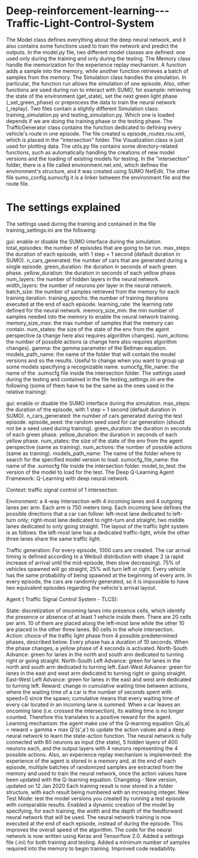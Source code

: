 # Deep-reinforcement-learning---Traffic-Light-Control-System


The Model class defines everything about the deep neural network, and it also contains some functions used to train the network and predict the outputs. In the model.py file, two different model classes are defined: one used only during the training and only during the testing.
The Memory class handle the memorization for the experience replay mechanism. A function adds a sample into the memory, while another function retrieves a batch of samples from the memory.
The Simulation class handles the simulation. In particular, the function run allows the simulation of one episode. Also, other functions are used during run to interact with SUMO, for example: retrieving the state of the environment (get_state), set the next green light phase (_set_green_phase) or preprocess the data to train the neural network (_replay). Two files contain a slightly different Simulation class: training_simulation.py and testing_simulation.py. Which one is loaded depends if we are doing the training phase or the testing phase.
The TrafficGenerator class contains the function dedicated to defining every vehicle's route in one episode. The file created is episode_routes.rou.xml, which is placed in the "intersection" folder.
The Visualization class is just used for plotting data.
The utils.py file contains some directory-related functions, such as automatically handling the creations of new model versions and the loading of existing models for testing.
In the "intersection" folder, there is a file called environment.net.xml, which defines the environment's structure, and it was created using SUMO NetEdit. The other file sumo_config.sumocfg it is a linker between the environment file and the route file.

# The settings explained
The settings used during the training and contained in the file training_settings.ini are the following:

gui: enable or disable the SUMO interface during the simulation.
total_episodes: the number of episodes that are going to be run.
max_steps: the duration of each episode, with 1 step = 1 second (default duration in SUMO).
n_cars_generated: the number of cars that are generated during a single episode.
green_duration: the duration in seconds of each green phase.
yellow_duration: the duration in seconds of each yellow phase.
num_layers: the number of hidden layers in the neural network.
width_layers: the number of neurons per layer in the neural network.
batch_size: the number of samples retrieved from the memory for each training iteration.
training_epochs: the number of training iterations executed at the end of each episode.
learning_rate: the learning rate defined for the neural network.
memory_size_min: the min number of samples needed into the memory to enable the neural network training.
memory_size_max: the max number of samples that the memory can contain.
num_states: the size of the state of the env from the agent perspective (a change here also requires algorithm changes).
num_actions: the number of possible actions (a change here also requires algorithm changes).
gamma: the gamma parameter of the Bellman equation.
models_path_name: the name of the folder that will contain the model versions and so the results. Useful to change when you want to group up some models specifying a recognizable name.
sumocfg_file_name: the name of the .sumocfg file inside the intersection folder.
The settings used during the testing and contained in the file testing_settings.ini are the following (some of them have to be the same as the ones used in the relative training):

gui: enable or disable the SUMO interface during the simulation.
max_steps: the duration of the episode, with 1 step = 1 second (default duration in SUMO).
n_cars_generated: the number of cars generated during the test episode.
episode_seed: the random seed used for car generation (should not be a seed used during training).
green_duration: the duration in seconds of each green phase.
yellow_duration: the duration in seconds of each yellow phase.
num_states: the size of the state of the env from the agent perspective (same as training).
num_actions: the number of possible actions (same as training).
models_path_name: The name of the folder where to search for the specified model version to load.
sumocfg_file_name: the name of the .sumocfg file inside the intersection folder.
model_to_test: the version of the model to load for the test.
The Deep Q-Learning Agent
Framework: Q-Learning with deep neural network.

Context: traffic signal control of 1 intersection.

Environment: a 4-way intersection with 4 incoming lanes and 4 outgoing lanes per arm. Each arm is 750 meters long. Each incoming lane defines the possible directions that a car can follow: left-most lane dedicated to left-turn only; right-most lane dedicated to right-turn and straight; two middle lanes dedicated to only going straight. The layout of the traffic light system is as follows: the left-most lane has a dedicated traffic-light, while the other three lanes share the same traffic light.

Traffic generation: For every episode, 1000 cars are created. The car arrival timing is defined according to a Weibull distribution with shape 2 (a rapid increase of arrival until the mid-episode, then slow decreasing). 75% of vehicles spawned will go straight, 25% will turn left or right. Every vehicle has the same probability of being spawned at the beginning of every arm. In every episode, the cars are randomly generated, so it is impossible to have two equivalent episodes regarding the vehicle's arrival layout.

Agent ( Traffic Signal Control System - TLCS):

State: discretization of oncoming lanes into presence cells, which identify the presence or absence of at least 1 vehicle inside them. There are 20 cells per arm. 10 of them are placed along the left-most lane while the other 10 are placed in the other three lanes. 80 cells in the whole intersection.
Action: choice of the traffic light phase from 4 possible predetermined phases, described below. Every phase has a duration of 10 seconds. When the phase changes, a yellow phase of 4 seconds is activated.
North-South Advance: green for lanes in the north and south arm dedicated to turning right or going straight.
North-South Left Advance: green for lanes in the north and south arm dedicated to turning left.
East-West Advance: green for lanes in the east and west arm dedicated to turning right or going straight.
East-West Left Advance: green for lanes in the east and west arm dedicated to turning left.
Reward: change in cumulative waiting time between actions, where the waiting time of a car is the number of seconds spent with speed=0 since the spawn; cumulative means that every waiting time of every car located in an incoming lane is summed. When a car leaves an oncoming lane (i.e. crossed the intersection), its waiting time is no longer counted. Therefore this translates to a positive reward for the agent.
Learning mechanism: the agent make use of the Q-learning equation Q(s,a) = reward + gamma • max Q'(s',a') to update the action values and a deep neural network to learn the state-action function. The neural network is fully connected with 80 neurons as input (the state), 5 hidden layers of 400 neurons each, and the output layers with 4 neurons representing the 4 possible actions. Also, an experience replay mechanism is implemented: the experience of the agent is stored in a memory and, at the end of each episode, multiple batches of randomized samples are extracted from the memory and used to train the neural network, once the action values have been updated with the Q-learning equation.
Changelog - New version, updated on 12 Jan 2020
Each training result is now stored in a folder structure, with each result being numbered with an increasing integer.
New Test Mode: test the model versions you created by running a test episode with comparable results.
Enabled a dynamic creation of the model by specifying, for each training, the width and the depth of the feedforward neural network that will be used.
The neural network training is now executed at the end of each episode, instead of during the episode. This improves the overall speed of the algorithm.
The code for the neural network is now written using Keras and Tensorflow 2.0.
Added a settings file (.ini) for both training and testing.
Added a minimum number of samples required into the memory to begin training.
Improved code readability.
